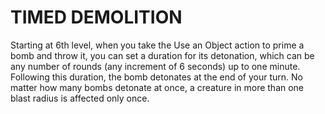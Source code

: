 # TIMED DEMOLITION

Starting at 6th level, when you take the Use an Object action to prime a bomb and throw it, you can set a duration for its detonation, which can be any number of rounds (any increment of 6 seconds) up to one minute. Following this duration, the bomb detonates at the end of your turn. No matter how many bombs detonate at once, a creature in more than one blast radius is affected only once.